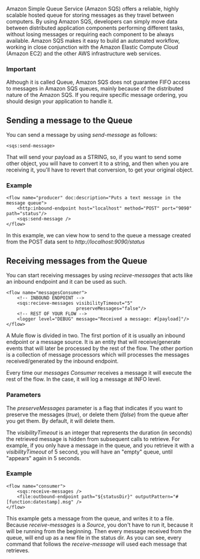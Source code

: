 Amazon Simple Queue Service (Amazon SQS) offers a reliable, highly scalable hosted queue for storing messages as they travel between computers.
By using Amazon SQS, developers can simply move data between distributed application components performing different tasks, without losing messages or requiring each 
component to be always available. Amazon SQS makes it easy to build an automated workflow, working in close conjunction with the Amazon Elastic Compute Cloud (Amazon EC2) 
and the other AWS infrastructure web services.

### Important

Although it is called Queue, Amazon SQS does not guarantee FIFO access to messages in Amazon SQS queues, mainly because of the distributed nature of the Amazon SQS. 
If you require specific message ordering, you should design your application to handle it.
 
Sending a message to the Queue
------------------------------

You can send a message by using _send-message_ as follows:

    <sqs:send-message>

That will send your payload as a STRING, so, if you want to send some other object, you will have to convert it to a string, and then when you are receiving it, you'll have to
revert that conversion, to get your original object.

### Example

    <flow name="producer" doc:description="Puts a text message in the message queue">
        <http:inbound-endpoint host="localhost" method="POST" port="9090" path="status"/>
        <sqs:send-message />
    </flow>
    
In this example, we can view how to send to the queue a message created from the POST data sent to _http://localhost:9090/status_

Receiving messages from the Queue
---------------------------------

You can start receiving messages by using _recieve-messages_ that acts like an inbound endpoint and it
can be used as such.

    <flow name="messagesConsumer">
        <!-- INBOUND ENDPOINT -->
        <sqs:recieve-messages visibilityTimeout="5" 
                              preserveMessages="false"/>
        <!-- REST OF YOUR FLOW -->
        <logger level="DEBUG" message="Received a message: #[payload]"/>
    </flow>

A Mule flow is divided in two. The first portion of it is usually an inbound endpoint or a message source. It is an entity that will receive/generate events that will later
be processed by the rest of the flow. The other portion is a collection of message processors which will processes the messages received/generated by the inbound
endpoint.

Every time our _messages Consumer_ receives a message it will execute the rest of the flow. In the case, it will log a message at INFO level.

### Parameters

The _preserveMessages_ parameter is a flag that indicates if you want to preserve the messages (_true_), or delete them (_false_) from the queue after you get them.
By default, it will delete them.

The _visibilityTimeout_ is an integer that represents the duration (in seconds) the retrieved message is hidden from subsequent calls to retrieve.
For example, if you only have a message in the queue, and you retrieve it with a _visibilityTimeout_ of 5 second, you will have an "empty" queue, until "appears" again in 5 seconds.

### Example

    <flow name="consumer">
        <sqs:receive-messages />
        <file:outbound-endpoint path="${statusDir}" outputPattern="#[function:datestamp].msg" />
    </flow>
    
This example gets a message from the queue, and writes it to a file. Because _receive-messages_ is a _Source_, you don't have to run it, because it will be running from the beginning.
Then every message received from the queue, will end up as a new file in the status dir. As you can see, every command that follows the _receive-message_ will used each 
message that retrieves.
